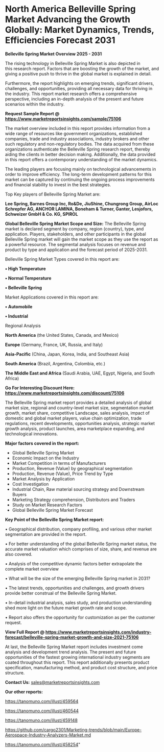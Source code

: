 # North America Belleville Spring Market Advancing the Growth Globally: Market Dynamics, Trends, Efficiencies Forecast 2031

<Strong> Belleville Spring Market Overview 2025 - 2031</strong>

The rising technology in Belleville Spring Market is also depicted in this research report. Factors that are boosting the growth of the market, and giving a positive push to thrive in the global market is explained in detail.

Furthermore, the report highlights on emerging trends, significant drivers, challenges, and opportunities, providing all necessary data for thriving in the industry. This report market research offers a comprehensive perspective, including an in-depth analysis of the present and future scenarios within the industry.

<strong>Request Sample Report @ <a href=https://www.marketreportsinsights.com/sample/75106>https://www.marketreportsinsights.com/sample/75106</a></strong>

The market overview included in this report provides information from a wide range of resources like government organizations, established companies, trade and industry associations, industry brokers and other such regulatory and non-regulatory bodies. The data acquired from these organizations authenticate the Belleville Spring research report, thereby aiding the clients in better decision making. Additionally, the data provided in this report offers a contemporary understanding of the market dynamics.

The leading players are focusing mainly on technological advancements in order to improve efficiency. The long-term development patterns for this market can be captured by continuing the ongoing process improvements and financial stability to invest in the best strategies.

Top Key players of Belleville Spring Market are:

<strong>Lee Spring, Barnes Group Inc, Ro&De, JiuShine, Chungrong Group, AirLoc Schrepfer AG, ANCHOR LAMINA, Boneham & Turner, Ganter, Lesjofors, Schweizer GmbH & Co. KG, SPIROL</strong>

<strong><b>Global Belleville Spring Market Scope and Size:</b></strong>
The Belleville Spring market is declared segment by company, region (country), type, and application. Players, stakeholders, and other participants in the global Belleville Spring market will gain the market scope as they use the report as a powerful resource. The segmental analysis focuses on revenue and product by type and application and the forecast period of 2025-2031.

Belleville Spring Market Types covered in this report are:

<strong>• High Temperature

• Normal Temperature

• Belleville Spring</strong>

Market Applications covered in this report are:

<strong>• Automobile

• Industrial</strong> 

Regional Analysis

<strong>North America</strong> (the United States, Canada, and Mexico)

<strong>Europe</strong> (Germany, France, UK, Russia, and Italy)

<strong>Asia-Pacific</strong> (China, Japan, Korea, India, and Southeast Asia)

<strong>South America</strong> (Brazil, Argentina, Colombia, etc.)

<strong>The Middle East and Africa</strong> (Saudi Arabia, UAE, Egypt, Nigeria, and South Africa)

<strong>Go For Interesting Discount Here: <a href=https://www.marketreportsinsights.com/discount/75106>https://www.marketreportsinsights.com/discount/75106</a></strong>

The Belleville Spring market report provides a detailed analysis of global market size, regional and country-level market size, segmentation market growth, market share, competitive Landscape, sales analysis, impact of domestic and global market players, value chain optimization, trade regulations, recent developments, opportunities analysis, strategic market growth analysis, product launches, area marketplace expanding, and technological innovations.

<strong><b>Major factors covered in the report:</b></strong>
<ul>
  <li>Global Belleville Spring Market </li>
  <li>Economic Impact on the Industry</li>
  <li>Market Competition in terms of Manufacturers</li>
  <li>Production, Revenue (Value) by geographical segmentation</li>
  <li>Production, Revenue (Value), Price Trend by Type</li>
  <li>Market Analysis by Application</li>
  <li>Cost Investigation</li>
  <li>Industrial Chain, Raw material sourcing strategy and Downstream Buyers</li>
  <li>Marketing Strategy comprehension, Distributors and Traders</li>
  <li>Study on Market Research Factors</li>
  <li>Global Belleville Spring Market Forecast</li>
</ul>

<strong><b>Key Point of the Belleville Spring Market report:</b></strong>

• Geographical distribution, company profiling, and various other market segmentation are provided in the report.

• For better understanding of the global Belleville Spring market status, the accurate market valuation which comprises of size, share, and revenue are also covered.

• Analysis of the competitive dynamic factors better extrapolate the complete market overview

• What will be the size of the emerging Belleville Spring market in 2031?

• The latest trends, opportunities and challenges, and growth drivers provide better construal of the Belleville Spring Market.

• In-detail industrial analysis, sales study, and production understanding shed more light on the future market growth rate and scope.

• Report also offers the opportunity for customization as per the customer request.

<strong><b>View Full Report @ <a href=https://www.marketreportsinsights.com/industry-forecast/belleville-spring-market-growth-and-size-2021-75106>https://www.marketreportsinsights.com/industry-forecast/belleville-spring-market-growth-and-size-2021-75106</a></b></strong>


At last, the Belleville Spring Market report includes investment come analysis and development trend analysis. The present and future opportunities of the fastest growing international industry segments are coated throughout this report. This report additionally presents product specification, manufacturing method, and product cost structure, and price structure.

<strong>Contact Us:</strong>
sales@marketreportsinsights.com

<strong>Our other reports:</strong>

<a href=https://tanomuno.com/illust/459564>https://tanomuno.com/illust/459564</a>

<a href=https://tanomuno.com/illust/460544>https://tanomuno.com/illust/460544</a>

<a href=https://tanomuno.com/illust/459148>https://tanomuno.com/illust/459148</a>

<a href=https://github.com/cargo2301/Marketing-trends/blob/main/Europe-Aerospace-Industry-Analyzers-Market.md>https://github.com/cargo2301/Marketing-trends/blob/main/Europe-Aerospace-Industry-Analyzers-Market.md</a>

<a href=https://tanomuno.com/illust/458254>https://tanomuno.com/illust/458254</a>"
